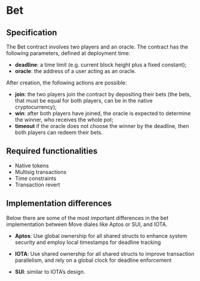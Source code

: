 # Bet

## Specification

The Bet contract involves two players and an oracle. The contract has the following parameters, defined at deployment time:
- **deadline**: a time limit (e.g. current block height plus a fixed constant); 
- **oracle**: the address of a user acting as an oracle.

After creation, the following actions are possible: 
- **join**: the two players join the contract by depositing their bets (the bets, that must be equal for both players, can be in the native cryptocurrency);
- **win**: after both players have joined, the oracle is expected to determine the winner, who receives the whole pot;
- **timeout** if the oracle does not choose the winner by the deadline, then both players can redeem their bets.

## Required functionalities

- Native tokens
- Multisig transactions
- Time constraints
- Transaction revert

## Implementation differences

Below there are some of the most important differences in the bet implementation between Move diales like Aptos or SUI, and IOTA.

- **Aptos**: Use global ownership for all shared structs to enhance system security and employ local timestamps for deadline tracking

- **IOTA**: Use shared ownership for all shared structs to improve transaction parallelism, and rely on a global clock for deadline enforcement

- **SUI**: similar to IOTA’s design.

